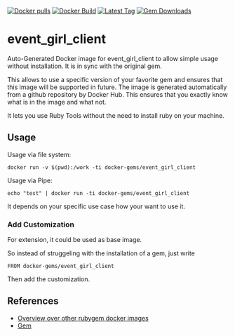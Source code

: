 [![Docker pulls](https://img.shields.io/docker/pulls/rubygem/event_girl_client.svg)](https://hub.docker.com/r/rubygem/event_girl_client/)
[![Docker Build](https://img.shields.io/docker/automated/rubygem/event_girl_client.svg)](https://hub.docker.com/r/rubygem/event_girl_client/)
[![Latest Tag](https://img.shields.io/github/tag/docker-rubygem/event_girl_client.svg)](https://hub.docker.com/r/rubygem/event_girl_client/)
[![Gem Downloads](https://img.shields.io/gem/dt/event_girl_client.svg)](https://rubygems.org/gems/event_girl_client/)
# event_girl_client

Auto-Generated Docker image for event_girl_client to allow simple usage without installation.
It is in sync with the original gem.

This allows to use a specific version of your favorite gem and ensures that this image will be supported in future.
The image is generated automatically from a github repository by Docker Hub.
This ensures that you exactly know what is in the image and what not.

It lets you use Ruby Tools without the need to install ruby on your machine.

## Usage

Usage via file system:

`docker run -v $(pwd):/work -ti docker-gems/event_girl_client`

Usage via Pipe:

`echo "test" | docker run -ti docker-gems/event_girl_client`

It depends on your specific use case how your want to use it.

### Add Customization

For extension, it could be used as base image.

So instead of struggeling with the installation of a gem, just write

`FROM docker-gems/event_girl_client`

Then add the customization.

## References

 - [Overview over other rubygem docker images](https://github.com/thinkbot/docker-rubygem)
 - [Gem](https://rubygems.org/gems/event_girl_client/)
